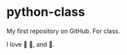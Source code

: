 # python-class
My first repository on GitHub. For class.

I love :beer: :pizza:, and :movie_camera:.
